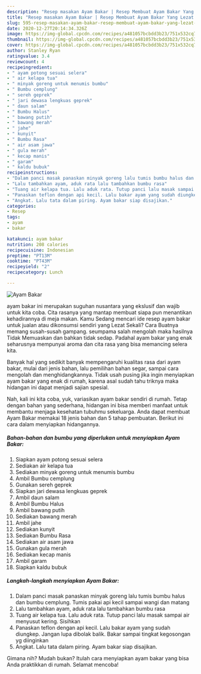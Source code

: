 ```yaml
---
description: "Resep masakan Ayam Bakar | Resep Membuat Ayam Bakar Yang Lezat Sekali"
title: "Resep masakan Ayam Bakar | Resep Membuat Ayam Bakar Yang Lezat Sekali"
slug: 595-resep-masakan-ayam-bakar-resep-membuat-ayam-bakar-yang-lezat-sekali
date: 2020-12-27T20:14:34.326Z
image: https://img-global.cpcdn.com/recipes/a481057bcbdd3b23/751x532cq70/ayam-bakar-foto-resep-utama.jpg
thumbnail: https://img-global.cpcdn.com/recipes/a481057bcbdd3b23/751x532cq70/ayam-bakar-foto-resep-utama.jpg
cover: https://img-global.cpcdn.com/recipes/a481057bcbdd3b23/751x532cq70/ayam-bakar-foto-resep-utama.jpg
author: Stanley Ryan
ratingvalue: 3.4
reviewcount: 4
recipeingredient:
- " ayam potong sesuai selera"
- " air kelapa tua"
- " minyak goreng untuk menumis bumbu"
- " Bumbu cemplung"
- " sereh geprek"
- " jari dewasa lengkuas geprek"
- " daun salam"
- " Bumbu Halus"
- " bawang putih"
- " bawang merah"
- " jahe"
- " kunyit"
- " Bumbu Rasa"
- " air asam jawa"
- " gula merah"
- " kecap manis"
- " garam"
- " kaldu bubuk"
recipeinstructions:
- "Dalam panci masak panaskan minyak goreng lalu tumis bumbu halus dan bumbu cemplung. Tumis pakai api kecil sampai wangi dan matang"
- "Lalu tambahkan ayam, aduk rata lalu tambahkan bumbu rasa"
- "Tuang air kelapa tua. Lalu aduk rata. Tutup panci lalu masak sampai air menyusut kering. Sisihkan"
- "Panaskan teflon dengan api kecil. Lalu bakar ayam yang sudah diungkep. Jangan lupa dibolak balik. Bakar sampai tingkat kegosongan yg diinginkan"
- "Angkat. Lalu tata dalam piring. Ayam bakar siap disajikan."
categories:
- Resep
tags:
- ayam
- bakar

katakunci: ayam bakar 
nutrition: 208 calories
recipecuisine: Indonesian
preptime: "PT13M"
cooktime: "PT43M"
recipeyield: "2"
recipecategory: Lunch

---
```



![Ayam Bakar](https://img-global.cpcdn.com/recipes/a481057bcbdd3b23/751x532cq70/ayam-bakar-foto-resep-utama.jpg)


ayam bakar ini merupakan suguhan nusantara yang ekslusif dan wajib untuk kita coba. Cita rasanya yang mantap membuat siapa pun menantikan kehadirannya di meja makan.
Kamu Sedang mencari ide resep ayam bakar untuk jualan atau dikonsumsi sendiri yang Lezat Sekali? Cara Buatnya memang susah-susah gampang. seumpama salah mengolah maka hasilnya Tidak Memuaskan dan bahkan tidak sedap. Padahal ayam bakar yang enak seharusnya mempunyai aroma dan cita rasa yang bisa memancing selera kita.

Banyak hal yang sedikit banyak mempengaruhi kualitas rasa dari ayam bakar, mulai dari jenis bahan, lalu pemilihan bahan segar, sampai cara mengolah dan menghidangkannya. Tidak usah pusing jika ingin menyiapkan ayam bakar yang enak di rumah, karena asal sudah tahu triknya maka hidangan ini dapat menjadi sajian spesial.




Nah, kali ini kita coba, yuk, variasikan ayam bakar sendiri di rumah. Tetap dengan bahan yang sederhana, hidangan ini bisa memberi manfaat untuk membantu menjaga kesehatan tubuhmu sekeluarga. Anda dapat membuat Ayam Bakar memakai 18 jenis bahan dan 5 tahap pembuatan. Berikut ini cara dalam menyiapkan hidangannya.

<!--inarticleads1-->

##### Bahan-bahan dan bumbu yang diperlukan untuk menyiapkan Ayam Bakar:

1. Siapkan  ayam potong sesuai selera
1. Sediakan  air kelapa tua
1. Sediakan  minyak goreng untuk menumis bumbu
1. Ambil  Bumbu cemplung
1. Gunakan  sereh geprek
1. Siapkan  jari dewasa lengkuas geprek
1. Ambil  daun salam
1. Ambil  Bumbu Halus
1. Ambil  bawang putih
1. Sediakan  bawang merah
1. Ambil  jahe
1. Sediakan  kunyit
1. Sediakan  Bumbu Rasa
1. Sediakan  air asam jawa
1. Gunakan  gula merah
1. Sediakan  kecap manis
1. Ambil  garam
1. Siapkan  kaldu bubuk




<!--inarticleads2-->

##### Langkah-langkah menyiapkan Ayam Bakar:

1. Dalam panci masak panaskan minyak goreng lalu tumis bumbu halus dan bumbu cemplung. Tumis pakai api kecil sampai wangi dan matang
1. Lalu tambahkan ayam, aduk rata lalu tambahkan bumbu rasa
1. Tuang air kelapa tua. Lalu aduk rata. Tutup panci lalu masak sampai air menyusut kering. Sisihkan
1. Panaskan teflon dengan api kecil. Lalu bakar ayam yang sudah diungkep. Jangan lupa dibolak balik. Bakar sampai tingkat kegosongan yg diinginkan
1. Angkat. Lalu tata dalam piring. Ayam bakar siap disajikan.




Gimana nih? Mudah bukan? Itulah cara menyiapkan ayam bakar yang bisa Anda praktikkan di rumah. Selamat mencoba!
